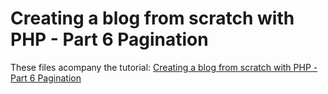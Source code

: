 Creating a blog from scratch with PHP - Part 6 Pagination
=============

These files acompany the tutorial: [Creating a blog from scratch with PHP - Part 6 Pagination](daveismyname.com/creating-a-blog-from-scratch-with-php-part-6-pagination-bp)
